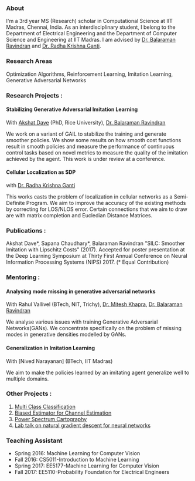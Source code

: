 ### About

I'm a 3rd year MS (Research) scholar in Computational Science at IIT Madras, Chennai, India. As an interdisciplinary student, I belong to the Department of Electrical Engineering and the Department of Computer Science and Engineering at IIT Madras. I am advised by [Dr. Balaraman Ravindran](http://www.cse.iitm.ac.in/~ravi/) and [Dr. Radha Krishna Ganti](http://www.ee.iitm.ac.in/~rganti/). 

### Research Areas

Optimization Algorithms, Reinforcement Learning, Imitation Learning, Generative Adversarial Networks  

### Research Projects :
#### Stabilizing Generative Adversarial Imitation Learning
With [Akshat Dave](https://adaveiitm.github.io/) (PhD, Rice University), [Dr. Balaraman Ravindran](http://www.cse.iitm.ac.in/~ravi/)

We work on a variant of GAIL to stabilize the training and generate smoother policies. We show some results on how smooth cost functions result in smooth policies and measure the performance of continuous control tasks based on novel metrics to measure the quality of the imitation achieved by the agent. This work is under review at a conference.

#### Cellular Localization as SDP
with [Dr. Radha Krishna Ganti](http://www.ee.iitm.ac.in/~rganti/)

This works casts the problem of localization in cellular networks as a Semi-Definite Program. We aim to improve the accuracy of the existing methods by correcting for LOS/NLOS error. Certain connections that we aim to draw are with matrix completion and Eucledian Distance Matrices. 

### Publications :
Akshat Dave\*, Sapana Chaudhary\*, Balaraman Ravindran "SILC: Smoother Imitation with Lipschitz Costs" (2017). Accepted for poster presentation at the Deep Learning Symposium at Thirty First Annual Conference on Neural Information Processing Systems (NIPS) 2017. (\* Equal Contribution)

### Mentoring :
#### Analysing mode missing in generative adversarial networks
With Rahul Vallivel (BTech, NIT, Trichy), [Dr. Mitesh Khapra](https://www.cse.iitm.ac.in/~miteshk/), [Dr. Balaraman Ravindran](http://www.cse.iitm.ac.in/~ravi/)

We analyse various issues with training Generative Adversarial Networks(GANs). We concentrate specifically on the problem of missing modes in generative densities modelled by GANs.

#### Generalization in Imitation Learning
With [Nived Narayanan] (BTech, IIT Madras)

We aim to make the policies learned by an imitating agent generalize well to multiple domains. 

### Other Projects :
1. [Multi Class Classification](https://sapanachaudhary.github.io/Multi-Class-Classification/)
2. [Biased Estimator for Channel Estimation](https://sapanachaudhary.github.io/Biased-Estimation-for-Channel-Estimation/)
3. [Power Spectrum Cartography](https://sapanachaudhary.github.io/Power-Spectrum-Cartography/)
4. [Lab talk on natural gradient descent for neural networks](https://sapanachaudhary.github.io/On-Natural-Gradients/)


### Teaching Assistant 
* Spring 2016: Machine Learning for Computer Vision
* Fall 2016: CS5011-Introduction to Machine Learning
* Spring 2017: EE5177-Machine Learning for Computer Vision
* Fall 2017: EE5110-Probability Foundation for Electrical Engineers
